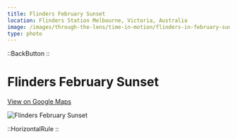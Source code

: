 ```yaml
---
title: Flinders February Sunset
location: Flinders Station Melbourne, Victoria, Australia
image: /images/through-the-lens/time-in-motion/flinders-in-february-sunset.jpg
type: photo
---
```


::BackButton
::

# Flinders February Sunset

<a href="https://www.google.com/maps/search/?api=1&query=Flinders+Station+Melbourne,+Victoria,+Australia" target="_blank" rel="noopener noreferrer">View on Google Maps</a>

![Flinders February Sunset](/images/through-the-lens/time-in-motion/flinders-in-february-sunset.jpg)

<div class="mb-8"></div>

::HorizontalRule
::
